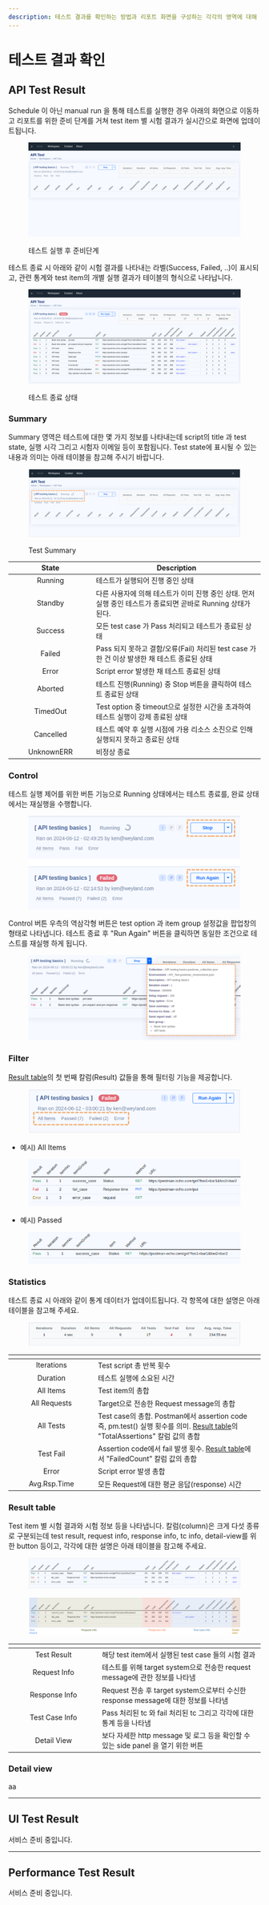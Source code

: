 ```yaml
---
description: 테스트 결과를 확인하는 방법과 리포트 화면을 구성하는 각각의 영역에 대해 설명합니다.
---
```


# 테스트 결과 확인

## API Test Result

Schedule 이 아닌 manual run 을 통해 테스트를 실행한 경우 아래의 화면으로 이동하고 리포트를 위한 준비 단계를 거쳐 test item 별 시험 결과가 실시간으로 화면에 업데이트됩니다.

<figure><img src="../.gitbook/assets/image (1) (1).png" alt=""><figcaption><p>테스트 실행 후 준비단계</p></figcaption></figure>

테스트 종료 시 아래와 같이 시험 결과를 나타내는 라벨(Success, Failed, ..)이 표시되고, 관련 통계와 test item의 개별 실행 결과가 테이블의 형식으로 나타납니다.

<figure><img src="../.gitbook/assets/image (2) (1).png" alt=""><figcaption><p>테스트 종료 상태</p></figcaption></figure>

### Summary

Summary 영역은 테스트에 대한 몇 가지 정보를 나타내는데 script의 title 과 test state, 실행 시각 그리고 시험자 이메일 등이 포함됩니다. Test state에 표시될 수 있는 내용과 의미는 아래 테이블을 참고해 주시기 바랍니다.

<figure><img src="../.gitbook/assets/image (5).png" alt=""><figcaption><p>Test Summary</p></figcaption></figure>

<table><thead><tr><th width="154" align="center">State</th><th>Description</th></tr></thead><tbody><tr><td align="center">Running</td><td>테스트가 실행되어 진행 중인 상태</td></tr><tr><td align="center">Standby</td><td>다른 사용자에 의해 테스트가 이미 진행 중인 상태. 먼저 실행 중인 테스트가 종료되면 곧바로 Running 상태가 된다.</td></tr><tr><td align="center">Success</td><td>모든 test case 가 Pass 처리되고 테스트가 종료된 상태</td></tr><tr><td align="center">Failed</td><td>Pass 되지 못하고 결함/오류(Fail) 처리된 test case 가 한 건 이상 발생한 채 테스트 종료된 상태</td></tr><tr><td align="center">Error</td><td>Script error 발생한 채 테스트 종료된 상태</td></tr><tr><td align="center">Aborted</td><td>테스트 진행(Running) 중 Stop 버튼을 클릭하여 테스트 종료된 상태</td></tr><tr><td align="center">TimedOut</td><td>Test option 중 timeout으로 설정한 시간을 초과하여 테스트 실행이 강제 종료된 상태</td></tr><tr><td align="center">Cancelled</td><td>테스트 예약 후 실행 시점에 가용 리소스 소진으로 인해 실행되지 못하고 종료된 상태</td></tr><tr><td align="center">UnknownERR</td><td>비정상 종료</td></tr></tbody></table>

### Control

테스트 실행 제어를 위한 버튼 기능으로 Running 상태에서는 테스트 종료를, 완료 상태에서는 재실행을 수행합니다.

<figure><img src="../.gitbook/assets/image (9).png" alt=""><figcaption></figcaption></figure>

Control 버튼 우측의 역삼각형 버튼은 test option 과 item group 설정값을 팝업창의 형태로 나타냅니다. 테스트 종료 후 "Run Again" 버튼을 클릭하면 동일한 조건으로 테스트를 재실행 하게 됩니다.

<figure><img src="../.gitbook/assets/image (10).png" alt=""><figcaption></figcaption></figure>

### Filter

[Result table](undefined-5.md#result-table)의 첫 번째 칼럼(Result) 값들을 통해 필터링 기능을 제공합니다.

<figure><img src="../.gitbook/assets/image (12).png" alt=""><figcaption></figcaption></figure>

* 예시) All Items

<figure><img src="../.gitbook/assets/image (17).png" alt=""><figcaption></figcaption></figure>

* 예시) Passed

<figure><img src="../.gitbook/assets/image (18).png" alt=""><figcaption></figcaption></figure>

### Statistics

테스트 종료 시 아래와 같이 통계 데이터가 업데이트됩니다. 각 항목에 대한 설명은 아래 테이블을 참고해 주세요.

<figure><img src="../.gitbook/assets/image (20).png" alt=""><figcaption></figcaption></figure>

<table data-header-hidden><thead><tr><th width="158" align="center"></th><th></th></tr></thead><tbody><tr><td align="center">Iterations</td><td>Test script 총 반복 횟수</td></tr><tr><td align="center">Duration</td><td>테스트 실행에 소요된 시간</td></tr><tr><td align="center">All Items</td><td>Test item의 총합</td></tr><tr><td align="center">All Requests</td><td>Target으로 전송한 Request message의 총합</td></tr><tr><td align="center">All Tests</td><td>Test case의 총합. Postman에서 assertion code 즉, pm.test() 실행 횟수를 의미. <a href="undefined-5.md#result-table">Result table</a>의 "TotalAssertions" 칼럼 값의 총합</td></tr><tr><td align="center">Test Fail</td><td>Assertion code에서 fail 발생 횟수. <a href="undefined-5.md#result-table">Result table</a>에서 "FailedCount" 칼럼 값의 총합</td></tr><tr><td align="center">Error</td><td>Script error 발생 총합</td></tr><tr><td align="center">Avg.Rsp.Time</td><td>모든 Request에 대한 평균 응답(response) 시간</td></tr></tbody></table>

### Result table

Test item 별 시험 결과와 시험 정보 등을 나타냅니다. 칼럼(column)은 크게 다섯 종류로 구분되는데 test result, request info, response info, tc info, detail-view를 위한 button 등이고, 각각에 대한 설명은 아래 테이블을 참고해 주세요.

<figure><img src="../.gitbook/assets/image.png" alt=""><figcaption></figcaption></figure>

<figure><img src="../.gitbook/assets/image (2).png" alt=""><figcaption></figcaption></figure>

<table><thead><tr><th width="166" align="center"></th><th></th></tr></thead><tbody><tr><td align="center">Test Result</td><td>해당 test item에서 실행된 test case 들의 시험 결과</td></tr><tr><td align="center">Request Info</td><td>테스트를 위해 target system으로 전송한 request message에 관한 정보를 나타냄</td></tr><tr><td align="center">Response Info</td><td>Request 전송 후 target system으로부터 수신한 response message에 대한 정보를 나타냄</td></tr><tr><td align="center">Test Case Info</td><td>Pass 처리된 tc 와 fail 처리된 tc 그리고 각각에 대한 통계 등을 나타냄</td></tr><tr><td align="center">Detail View</td><td>보다 자세한 http message 및 로그 등을 확인할 수 있는 side panel 을 열기 위한 버튼</td></tr></tbody></table>

### Detail view

aa



***

## UI Test Result

서비스 준비 중입니다.

***

## Performance Test Result

서비스 준비 중입니다.

